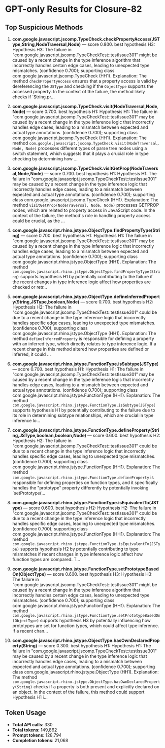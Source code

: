 # GPT-only Results for Closure-82

## Top Suspicious Methods

1. **com.google.javascript.jscomp.TypeCheck.checkPropertyAccess(JSType,String,NodeTraversal,Node)** — score 0.800. best hypothesis H3: Hypothesis H3: The failure in "com.google.javascript.jscomp.TypeCheckTest::testIssue301" might be caused by a recent change in the type inference algorithm that incorrectly handles certain edge cases, leading to unexpected type mismatches. (confidence 0.700); supporting class com.google.javascript.jscomp.TypeCheck (HH1).
    Explanation: The method `checkPropertyAccess` ensures that a property access is valid by dereferencing the `JSType` and checking if the `ObjectType` supports the accessed property. In the context of the failure, the method likely checks if `String.pr...

2. **com.google.javascript.jscomp.TypeCheck.visit(NodeTraversal,Node,Node)** — score 0.700. best hypothesis H1: Hypothesis H1: The failure in "com.google.javascript.jscomp.TypeCheckTest::testIssue301" may be caused by a recent change in the type inference logic that incorrectly handles edge cases, leading to a mismatch between expected and actual type annotations. (confidence 0.700); supporting class com.google.javascript.jscomp.TypeCheck (HH1).
    Explanation: The method `com.google.javascript.jscomp.TypeCheck.visit(NodeTraversal, Node, Node)` processes different types of parse tree nodes using a switch statement, which suggests that it plays a crucial role in type checking by determining how ...

3. **com.google.javascript.jscomp.TypeCheck.visitGetProp(NodeTraversal,Node,Node)** — score 0.700. best hypothesis H1: Hypothesis H1: The failure in "com.google.javascript.jscomp.TypeCheckTest::testIssue301" may be caused by a recent change in the type inference logic that incorrectly handles edge cases, leading to a mismatch between expected and actual type annotations. (confidence 0.700); supporting class com.google.javascript.jscomp.TypeCheck (HH1).
    Explanation: The method `visitGetProp(NodeTraversal, Node, Node)` processes GETPROP nodes, which are related to property access in JavaScript code. In the context of the failure, the method's role in handling property access could be crucial, as the ...

4. **com.google.javascript.rhino.jstype.ObjectType.findPropertyType(String)** — score 0.700. best hypothesis H1: Hypothesis H1: The failure in "com.google.javascript.jscomp.TypeCheckTest::testIssue301" may be caused by a recent change in the type inference logic that incorrectly handles edge cases, leading to a mismatch between expected and actual type annotations. (confidence 0.700); supporting class com.google.javascript.rhino.jstype.ObjectType (HH1).
    Explanation: The method `com.google.javascript.rhino.jstype.ObjectType.findPropertyType(String)` supports hypothesis H1 by potentially contributing to the failure if the recent changes in type inference logic affect how properties are checked or retr...

5. **com.google.javascript.rhino.jstype.ObjectType.defineInferredProperty(String,JSType,boolean,Node)** — score 0.700. best hypothesis H2: Hypothesis H2: The failure in "com.google.javascript.jscomp.TypeCheckTest::testIssue301" could be due to a recent change in the type inference logic that incorrectly handles specific edge cases, leading to unexpected type mismatches. (confidence 0.700); supporting class com.google.javascript.rhino.jstype.ObjectType (HH1).
    Explanation: The method `defineInferredProperty` is responsible for defining a property with an inferred type, which directly relates to type inference logic. If a recent change in this method altered how properties are defined or inferred, it could ...

6. **com.google.javascript.rhino.jstype.FunctionType.isSubtype(JSType)** — score 0.700. best hypothesis H1: Hypothesis H1: The failure in "com.google.javascript.jscomp.TypeCheckTest::testIssue301" may be caused by a recent change in the type inference logic that incorrectly handles edge cases, leading to a mismatch between expected and actual type annotations. (confidence 0.700); supporting class com.google.javascript.rhino.jstype.FunctionType (HH1).
    Explanation: The method `com.google.javascript.rhino.jstype.FunctionType.isSubtype(JSType)` supports hypothesis H1 by potentially contributing to the failure due to its role in determining subtype relationships, which are crucial in type inference lo...

7. **com.google.javascript.rhino.jstype.FunctionType.defineProperty(String,JSType,boolean,boolean,Node)** — score 0.600. best hypothesis H2: Hypothesis H2: The failure in "com.google.javascript.jscomp.TypeCheckTest::testIssue301" could be due to a recent change in the type inference logic that incorrectly handles specific edge cases, leading to unexpected type mismatches. (confidence 0.700); supporting class com.google.javascript.rhino.jstype.FunctionType (HH1).
    Explanation: The method `com.google.javascript.rhino.jstype.FunctionType.defineProperty` is responsible for defining properties on function types, and it specifically handles the "prototype" property differently by potentially invoking `setPrototype(...

8. **com.google.javascript.rhino.jstype.FunctionType.isEquivalentTo(JSType)** — score 0.600. best hypothesis H2: Hypothesis H2: The failure in "com.google.javascript.jscomp.TypeCheckTest::testIssue301" could be due to a recent change in the type inference logic that incorrectly handles specific edge cases, leading to unexpected type mismatches. (confidence 0.700); supporting class com.google.javascript.rhino.jstype.FunctionType (HH1).
    Explanation: The method `com.google.javascript.rhino.jstype.FunctionType.isEquivalentTo(JSType)` supports hypothesis H2 by potentially contributing to type mismatches if recent changes in type inference logic affect how function types are compared. T...

9. **com.google.javascript.rhino.jstype.FunctionType.setPrototypeBasedOn(ObjectType)** — score 0.600. best hypothesis H3: Hypothesis H3: The failure in "com.google.javascript.jscomp.TypeCheckTest::testIssue301" might be caused by a recent change in the type inference algorithm that incorrectly handles certain edge cases, leading to unexpected type mismatches. (confidence 0.700); supporting class com.google.javascript.rhino.jstype.FunctionType (HH1).
    Explanation: The method `com.google.javascript.rhino.jstype.FunctionType.setPrototypeBasedOn(ObjectType)` supports hypothesis H3 by potentially influencing how prototypes are set for function types, which could affect type inference. If a recent chan...

10. **com.google.javascript.rhino.jstype.ObjectType.hasOwnDeclaredProperty(String)** — score 0.300. best hypothesis H1: Hypothesis H1: The failure in "com.google.javascript.jscomp.TypeCheckTest::testIssue301" may be caused by a recent change in the type inference logic that incorrectly handles edge cases, leading to a mismatch between expected and actual type annotations. (confidence 0.700); supporting class com.google.javascript.rhino.jstype.ObjectType (HH1).
    Explanation: The method `com.google.javascript.rhino.jstype.ObjectType.hasOwnDeclaredProperty(String)` checks if a property is both present and explicitly declared on an object. In the context of the failure, this method could support Hypothesis H1 i...


## Token Usage

- **Total API calls**: 330
- **Total tokens**: 149,862
- **Prompt tokens**: 128,794
- **Completion tokens**: 21,068
